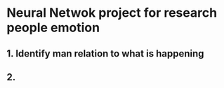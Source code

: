 # Neural Netwok project for research people emotion
## 1. Identify man relation to what is happening
## 2. 
